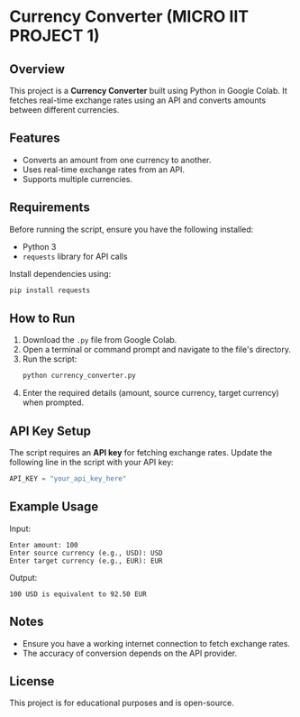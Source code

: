 # Currency Converter (MICRO IIT PROJECT 1)

## Overview
This project is a **Currency Converter** built using Python in Google Colab. It fetches real-time exchange rates using an API and converts amounts between different currencies.

## Features
- Converts an amount from one currency to another.
- Uses real-time exchange rates from an API.
- Supports multiple currencies.

## Requirements
Before running the script, ensure you have the following installed:
- Python 3
- `requests` library for API calls

Install dependencies using:
```bash
pip install requests
```

## How to Run
1. Download the `.py` file from Google Colab.
2. Open a terminal or command prompt and navigate to the file's directory.
3. Run the script:
   ```bash
   python currency_converter.py
   ```
4. Enter the required details (amount, source currency, target currency) when prompted.

## API Key Setup
The script requires an **API key** for fetching exchange rates. Update the following line in the script with your API key:
```python
API_KEY = "your_api_key_here"
```

## Example Usage
Input:
```
Enter amount: 100
Enter source currency (e.g., USD): USD
Enter target currency (e.g., EUR): EUR
```
Output:
```
100 USD is equivalent to 92.50 EUR
```

## Notes
- Ensure you have a working internet connection to fetch exchange rates.
- The accuracy of conversion depends on the API provider.

## License
This project is for educational purposes and is open-source.

